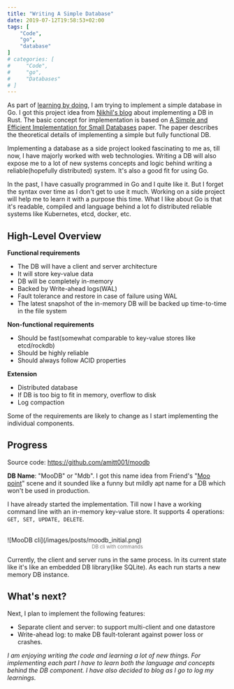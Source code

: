 ```yaml
---
title: "Writing A Simple Database"
date: 2019-07-12T19:58:53+02:00
tags: [
    "Code",
    "go",
    "database"
]
# categories: [
#     "Code",
#     "go",
#     "Databases"
# ]
---
```


As part of <a href="https://en.wikipedia.org/wiki/Learning-by-doing" rel="nofollow">learning by doing</a>, I am trying to implement a simple database in Go. I got this project idea from <a href="http://nikhilism.com/post/2016/writing-simple-database-in-rust-part-1/" rel="nofollow">Nikhil's blog</a> about implementing a DB in Rust. The basic concept for implementation is based on [A Simple and Efficient Implementation for Small Databases](http://birrell.org/andrew/papers/024-DatabasesPaper-SOSP.pdf) paper. The paper describes the theoretical details of implementing a simple but fully functional DB.

Implementing a database as a side project looked fascinating to me as, till now, I have majorly worked with web technologies. Writing a DB will also expose me to a lot of new systems concepts and logic behind writing a reliable(hopefully distributed) system. It's also a good fit for using Go.

In the past, I have casually programmed in Go and I quite like it. But I forget the syntax over time as I don't get to use it much. Working on a side project will help me to learn it with a purpose this time. What I like about Go is that it's readable, compiled and language behind a lot fo distributed reliable systems like Kubernetes, etcd, docker, etc.

## High-Level Overview

**Functional requirements**

- The DB will have a client and server architecture
- It will store key-value data
- DB will be completely in-memory
- Backed by Write-ahead logs(WAL)
- Fault tolerance and restore in case of failure using WAL
- The latest snapshot of the in-memory DB will be backed up time-to-time in the file system

**Non-functional requirements**

- Should be fast(somewhat comparable to key-value stores like etcd/rockdb)
- Should be highly reliable
- Should always follow ACID properties

**Extension**

- Distributed database
- If DB is too big to fit in memory, overflow to disk
- Log compaction

Some of the requirements are likely to change as I start implementing the individual components.


## Progress

Source code: https://github.com/amitt001/moodb

**DB Name**: "MooDB" or "Mdb". I got this name idea from Friend's "[Moo point](https://www.youtube.com/watch?v=62necDwQb5E)" scene and it sounded like a funny but mildly apt name for a DB which won't be used in production.

I have already started the implementation. Till now I have a working command line with an in-memory key-value store. It supports 4 operations: `GET, SET, UPDATE, DELETE`.

</br>
![MooDB cli](/images/posts/moodb_initial.png)
<center style="color:#757575;font-size:80%;">DB cli with commands</center>


Currently, the client and server runs in the same process. In its current state like it's like an embedded DB library(like SQLite). As each run starts a new memory DB instance.


## What's next?

Next, I plan to implement the following features:

- Separate client and server: to support multi-client and one datastore
- Write-ahead log: to make DB fault-tolerant against power loss or crashes.

*I am enjoying writing the code and learning a lot of new things. For implementing each part I have to learn both the language and concepts behind the DB component. I have also decided to blog as I go to log my learnings.*
